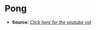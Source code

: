 # Pong

* **Source:** _[Click here for the youtube vid](https://www.youtube.com/watch?v=XGf2GcyHPhc&list=PLWYWTh1no3EgYh1gDYk30hPwJLF2a4jXt&index=7&t=922s)_